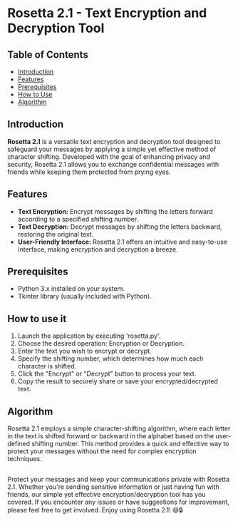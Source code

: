 # Rosetta 2.1 - Text Encryption and Decryption Tool


## Table of Contents

- [Introduction](#introduction)
- [Features](#features)
- [Prerequisites](#prerequisites)
- [How to Use](#how-to-use)
- [Algorithm](#algorithm)

## Introduction

**Rosetta 2.1** is a versatile text encryption and decryption tool designed to safeguard your messages by applying a simple yet effective method of character shifting. Developed with the goal of enhancing privacy and security, Rosetta 2.1 allows you to exchange confidential messages with friends while keeping them protected from prying eyes.

## Features

- **Text Encryption:** Encrypt messages by shifting the letters forward according to a specified shifting number.
- **Text Decryption:** Decrypt messages by shifting the letters backward, restoring the original text.
- **User-Friendly Interface:** Rosetta 2.1 offers an intuitive and easy-to-use interface, making encryption and decryption a breeze.

## Prerequisites

- Python 3.x installed on your system.
- Tkinter library (usually included with Python).

## How to use it

1. Launch the application by executing 'rosetta.py'.
2. Choose the desired operation: Encryption or Decryption.
3. Enter the text you wish to encrypt or decrypt.
4. Specify the shifting number, which determines how much each character is shifted.
5. Click the "Encrypt" or "Decrypt" button to process your text.
6. Copy the result to securely share or save your encrypted/decrypted text.

## Algorithm

Rosetta 2.1 employs a simple character-shifting algorithm, where each letter in the text is shifted forward or backward in the alphabet based on the user-defined shifting number. This method provides a quick and effective way to protect your messages without the need for complex encryption techniques.

##

Protect your messages and keep your communications private with Rosetta 2.1. Whether you're sending sensitive information or just having fun with friends, our simple yet effective encryption/decryption tool has you covered. If you encounter any issues or have suggestions for improvement, please feel free to get involved. Enjoy using Rosetta 2.1! 😄🔒
